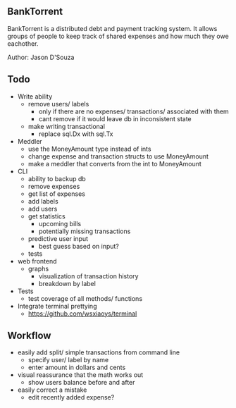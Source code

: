 BankTorrent
-----------

BankTorrent is a distributed debt and payment tracking system. It allows
groups of people to keep track of shared expenses and how much they owe
eachother.

Author: Jason D'Souza


Todo
----
- Write ability
  - remove users/ labels
    - only if there are no expenses/ transactions/ associated with them
    - cant remove if it would leave db in inconsistent state
  - make writing transactional
    - replace sql.Dx with sql.Tx
- Meddler
  - use the MoneyAmount type instead of ints
  - change expense and transaction structs to use MoneyAmount
  - make a meddler that converts from the int to MoneyAmount
- CLI
  - ability to backup db
  - remove expenses
  - get list of expenses
  - add labels
  - add users
  - get statistics
    - upcoming bills
    - potentially missing transactions
  - predictive user input
    - best guess based on input?
  - tests
- web frontend
  - graphs
    - visualization of transaction history
    - breakdown by label
- Tests
  - test coverage of all methods/ functions
- Integrate terminal prettying
  - https://github.com/wsxiaoys/terminal


Workflow
--------
- easily add split/ simple transactions from command line
  - specify user/ label by name
  - enter amount in dollars and cents
- visual reassurance that the math works out
  - show users balance before and after
- easily correct a mistake
  - edit recently added expense?
